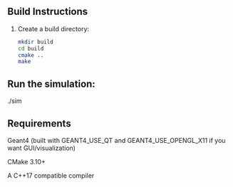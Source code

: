 ## Build Instructions

1. Create a build directory:
   ```bash
   mkdir build
   cd build
   cmake ..
   make
## Run the simulation:
./sim

## Requirements
Geant4 (built with GEANT4_USE_QT and GEANT4_USE_OPENGL_X11 if you want GUI/visualization)

CMake 3.10+

A C++17 compatible compiler
